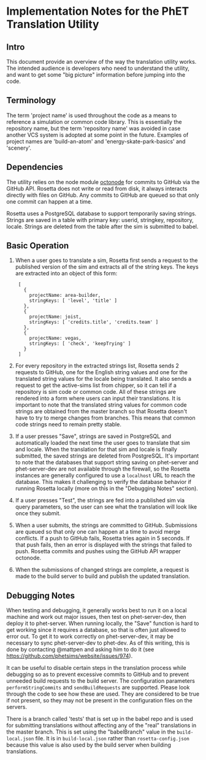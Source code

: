 Implementation Notes for the PhET Translation Utility
=====================================================

Intro
-----

This document provide an overview of the way the translation utility works. The intended audience is developers who
need to understand the utility, and want to get some "big picture" information before jumping into the code.

Terminology
-----------

The term 'project name' is used throughout the code as a means to reference a simulation or common code library. This
is essentially the repository name, but the term 'repository name' was avoided in case another VCS system is adopted
at some point in the future. Examples of project names are 'build-an-atom' and 'energy-skate-park-basics' and 
'scenery'.

Dependencies
------------

The utility relies on the node module [octonode](https://github.com/pksunkara/octonode) for commits to GitHub via the
GitHub API. Rosetta does not write or read from disk, it always interacts directly with files on GitHub. Any commits to
GitHub are queued so that only one commit can happen at a time.

Rosetta uses a PostgreSQL database to support temporarily saving strings. Strings are saved in a table with primary key:
userid, stringkey, repository, locale. Strings are deleted from the table after the sim is submitted to babel.

Basic Operation
---------------

1. When a user goes to translate a sim, Rosetta first sends a request to the published version of the sim and extracts
all of the string keys. The keys are extracted into an object of this form:

        [ 
          {
            projectName: area-builder,
            stringKeys: [ 'level', 'title' ]
          },
          {
            projectName: joist,
            stringKeys: [ 'credits.title', 'credits.team' ]
          },
          {
            projectName: vegas,
            stringKeys: [ 'check', 'keepTrying' ]
          }
        ]
        
2. For every repository in the extracted strings list, Rosetta sends 2 requests to GitHub, one for the English string 
values and one for the translated string values for the locale being translated. It also sends a request to get the 
active-sims list from chipper, so it can tell if a repository is sim code or common code. All of these strings are 
rendered into a form where users can input their translations. It is important to note that the translated string
values for common code strings are obtained from the master branch so that Rosetta doesn't have to try to merge changes
from branches. This means that common code strings need to remain pretty stable. 
3. If a user presses "Save", strings are saved in PostgreSQL and automatically loaded the next time the user goes to
translate that sim and locale. When the translation for that sim and locale is finally submitted, the saved strings are
deleted from PostgreSQL. It's important to note that the databases that support string saving on phet-server and
phet-server-dev are not available through the firewall, so the Rosetta instances are generally configured to use a
`localhost` URL to reach the database. This makes it challenging to verify the database behavior if running Rosetta
locally (more on this in the "Debugging Notes" section).
4. If a user presses "Test", the strings are fed into a published sim via query parameters, so the user can see what the
translation will look like once they submit.
5. When a user submits, the strings are committed to GitHub. Submissions are queued so that only one can happen at a
time to avoid merge conflicts. If a push to GitHub fails, Rosetta tries again in 5 seconds. If that push fails, then an
error is displayed with the strings that failed to push. Rosetta commits and pushes using the GitHub API wrapper
octonode.
6. When the submissions of changed strings are complete, a request is made to the build server to build and publish the
updated translation.

Debugging Notes
---------------

When testing and debugging, it generally works best to run it on a local machine and work out major issues, then test
on phet-server-dev, then deploy it to phet-server. When running locally, the "Save" function is hard to get working
since it requires a database, so that is often just allowed to error out. To get it to work correctly on phet-server-dev, it
may be necessary to sync phet-server-dev to phet-dev. As of this writing, this is done by contacting @mattpen and
asking him to do it (see https://github.com/phetsims/website/issues/974).

It can be useful to disable certain steps in the translation process while debugging so as to prevent excessive commits
to GitHub and to prevent unneeded build requests to the build server. The configuration parameters 
`performStringCommits` and `sendBuildRequests` are supported. Please look through the code to see how these are used.
They are considered to be true if not present, so they may not be present in the configuration files on the servers.

There is a branch called 'tests' that is set up in the babel repo and is used for submitting translations without
affecting any of the "real" translations in the master branch. This is set using the "babelBranch" value in the
`build-local.json` file.  It is in `build-local.json` rather than `rosetta-config.json` because this value is also used
by the build server when building translations.